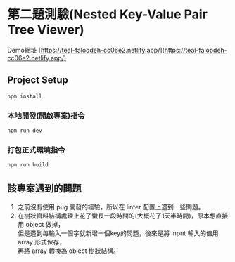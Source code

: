 # 第二題測驗(Nested Key-Value Pair Tree Viewer)

Demo網址 [https://teal-faloodeh-cc06e2.netlify.app/](https://teal-faloodeh-cc06e2.netlify.app/)

## Project Setup

```sh
npm install
```

### 本地開發(開啟專案)指令

```sh
npm run dev
```

### 打包正式環境指令

```sh
npm run build
```

## 該專案遇到的問題
1. 之前沒有使用 pug 開發的經驗，所以在 linter 配置上遇到一些問題。
2. 在樹狀資料結構處理上花了蠻長一段時間的(大概花了1天半時間)，原本想直接用 object 做掉，  
   但是遇到每輸入一個字就新增一個key的問題，後來是將 input 輸入的值用 array 形式保存，  
   再將 array 轉換為 object 樹狀結構。
